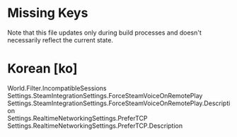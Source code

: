 # Missing Keys
Note that this file updates only during build processes and doesn't necessarily reflect the current state.

# Korean [ko]
World.Filter.IncompatibleSessions  
Settings.SteamIntegrationSettings.ForceSteamVoiceOnRemotePlay  
Settings.SteamIntegrationSettings.ForceSteamVoiceOnRemotePlay.Description  
Settings.RealtimeNetworkingSettings.PreferTCP  
Settings.RealtimeNetworkingSettings.PreferTCP.Description  

